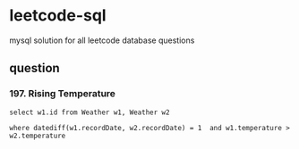 # leetcode-sql
mysql solution for all leetcode database questions

## question
### 197. Rising Temperature

```
select w1.id from Weather w1, Weather w2

where datediff(w1.recordDate, w2.recordDate) = 1  and w1.temperature > w2.temperature
```
